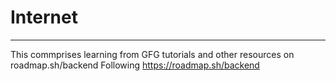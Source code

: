 # Internet 
---
  This commprises learning from GFG tutorials and other resources on roadmap.sh/backend
Following https://roadmap.sh/backend
